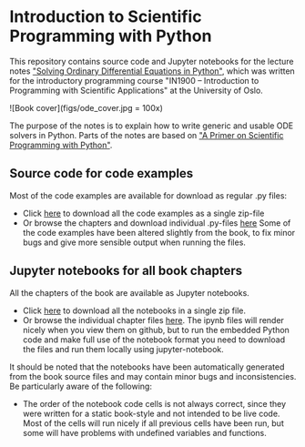 # Introduction to Scientific Programming with Python

This repository contains source code and Jupyter notebooks for the lecture notes ["Solving Ordinary Differential Equations in Python"](./ode_book.pdf),
which was written for the introductory programming course "IN1900 – Introduction to Programming with Scientific Applications" at the University of Oslo.

![Book cover](figs/ode_cover.jpg = 100x)

The purpose of the notes is to explain how to write generic and usable
ODE solvers in Python. Parts of the notes are based on ["A Primer on Scientific Programming with Python"](https://link.springer.com/book/10.1007/978-3-662-49887-3).

## Source code for code examples
Most of the code examples are available for download as regular .py files:
* Click [here](./src.zip) to download all the code examples as a single zip-file
* Or browse the chapters and download individual .py-files [here](https://github.com/sundnes/solving_odes_in_python/tree/master/docs/src)
Some of the code examples have been altered slightly from the book, to fix minor bugs
and give more sensible output when running the files.

## Jupyter notebooks for all book chapters
All the chapters of the book are available as Jupyter notebooks.
* Click [here](./ipynb.zip) to download all the notebooks in a  single zip file.
* Or browse the individual chapter files [here](https://github.com/sundnes/solving_odes_in_python/tree/master/docs/ipynb).
  The ipynb files will render nicely when you view them on github, but to run the
  embedded Python code and make full use of the notebook format you need to
  download the files and run them locally using jupyter-notebook.

It should be noted that the notebooks have been automatically generated from the book
source files and may contain minor bugs and inconsistencies. Be particularly aware
of the following:
* The order of the notebook code cells is not always correct, since they were written
  for a static book-style and not intended to be live code. Most of the cells will
  run nicely if all previous cells have been run, but some will have problems with
  undefined variables and functions.

